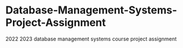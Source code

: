 # Database-Management-Systems-Project-Assignment
2022 2023 database management systems course project assignment
